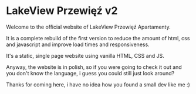 # LakeView Przewięź v2

Welcome to the official website of LakeView Przewięź Apartamenty.

It is a complete rebuild of the first version to reduce the amount of html, css and javascript and improve load times and responsiveness.

It's a static, single page website using vanilla HTML, CSS and JS.

Anyway, the website is in polish, so if you were going to check it out and you don't know the language, i guess you could still just look around?

Thanks for coming here, i have no idea how you found a small dev like me :)

